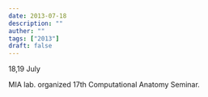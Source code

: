 ```yaml
---
date: 2013-07-18
description: ""
auther: ""
tags: ["2013"]
draft: false
---
```

18,19 July

MIA lab. organized 17th Computational Anatomy Seminar.
